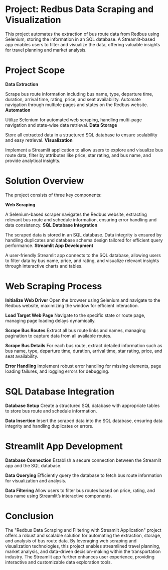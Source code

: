 # Project: Redbus Data Scraping and Visualization
This project automates the extraction of bus route data from Redbus using Selenium, storing the information in an SQL database. A Streamlit-based app enables users to filter and visualize the data, offering valuable insights for travel planning and market analysis.

# Project Scope
**Data Extraction**

Scrape bus route information including bus name, type, departure time, duration, arrival time, rating, price, and seat availability.
Automate navigation through multiple pages and states on the Redbus website.
**Automation**

Utilize Selenium for automated web scraping, handling multi-page navigation and state-wise data retrieval.
**Data Storage**

Store all extracted data in a structured SQL database to ensure scalability and easy retrieval.
**Visualization**

Implement a Streamlit application to allow users to explore and visualize bus route data, filter by attributes like price, star rating, and bus name, and provide analytical insights.
# Solution Overview
The project consists of three key components:

**Web Scraping**

A Selenium-based scraper navigates the Redbus website, extracting relevant bus route and schedule information, ensuring error handling and data consistency.
**SQL Database Integration**

The scraped data is stored in an SQL database. Data integrity is ensured by handling duplicates and database schema design tailored for efficient query performance.
**Streamlit App Development**

A user-friendly Streamlit app connects to the SQL database, allowing users to filter data by bus name, price, and rating, and visualize relevant insights through interactive charts and tables.
# Web Scraping Process
**Initialize Web Driver**
Open the browser using Selenium and navigate to the Redbus website, maximizing the window for efficient interaction.

**Load Target Web Page**
Navigate to the specific state or route page, managing page loading delays dynamically.

**Scrape Bus Routes**
Extract all bus route links and names, managing pagination to capture data from all available routes.

**Scrape Bus Details**
For each bus route, extract detailed information such as bus name, type, departure time, duration, arrival time, star rating, price, and seat availability.

**Error Handling**
Implement robust error handling for missing elements, page loading failures, and logging errors for debugging.

# SQL Database Integration
**Database Setup**
Create a structured SQL database with appropriate tables to store bus route and schedule information.

**Data Insertion**
Insert the scraped data into the SQL database, ensuring data integrity and handling duplicates or errors.

# Streamlit App Development
**Database Connection**
Establish a secure connection between the Streamlit app and the SQL database.

**Data Querying**
Efficiently query the database to fetch bus route information for visualization and analysis.

**Data Filtering**
Allow users to filter bus routes based on price, rating, and bus name using Streamlit’s interactive components.

# Conclusion
The "Redbus Data Scraping and Filtering with Streamlit Application" project offers a robust and scalable solution for automating the extraction, storage, and analysis of bus route data. By leveraging web scraping and visualization technologies, this project enables streamlined travel planning, market analysis, and data-driven decision-making within the transportation industry. The Streamlit app further enhances user experience, providing interactive and customizable data exploration tools.

